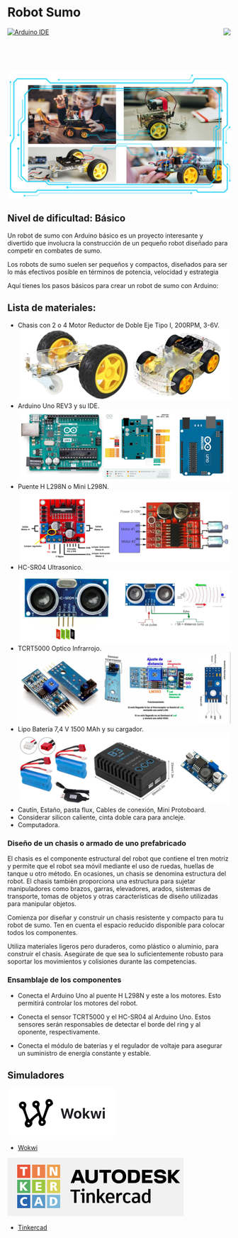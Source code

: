 # Robot Sumo
<img src="https://content.arduino.cc/website/Arduino_logo_teal.svg" height="100" align="right" />

[![Arduino IDE](https://github.com/arduino/arduino-ide/workflows/Arduino%20IDE/badge.svg)](https://github.com/arduino/arduino-ide/actions?query=workflow%3A%22Arduino+IDE%22)

![](images/Portada.jpg)
## Nivel de dificultad: Básico

Un robot de sumo con Arduino básico es un proyecto interesante y divertido que involucra la construcción de un pequeño robot diseñado para competir en combates de sumo.

Los robots de sumo suelen ser pequeños y compactos, diseñados para ser lo más efectivos posible en términos de potencia, velocidad y estrategia

Aquí tienes los pasos básicos para crear un robot de sumo con Arduino:

## Lista de materiales:
* Chasis con 2 o 4 Motor Reductor de Doble Eje Tipo I, 200RPM, 3-6V.
![](images/Chasis.jpg)
* Arduino Uno REV3 y su IDE.
![](images/2.jpg)
* Puente H L298N o Mini L298N.
![](images/3.jpg)
* HC-SR04 Ultrasonico.
![](images/4.jpg)
* TCRT5000 Optico Infrarrojo.
![](images/5.jpg)
* Lipo Batería 7,4 V 1500 MAh y su cargador.
![](images/6.jpg)
* Cautín, Estaño, pasta flux, Cables de conexión, Mini Protoboard.
* Considerar silicon caliente, cinta doble cara para ancleje. 
* Computadora.

### Diseño de un chasis o armado de uno prefabricado 

El chasis es el componente estructural del robot que contiene el tren motriz y permite que el robot sea móvil mediante el uso de ruedas, huellas de tanque u otro método. En ocasiones, un chasis se denomina estructura del robot. El chasis también proporciona una estructura para sujetar manipuladores como brazos, garras, elevadores, arados, sistemas de transporte, tomas de objetos y otras características de diseño utilizadas para manipular objetos. 

Comienza por diseñar y construir un chasis resistente y compacto para tu robot de sumo. Ten en cuenta el espacio reducido disponible para colocar todos los componentes.

Utiliza materiales ligeros pero duraderos, como plástico o aluminio, para construir el chasis. Asegúrate de que sea lo suficientemente robusto para soportar los movimientos y colisiones durante las competencias.


### Ensamblaje de los componentes
* Conecta el Arduino Uno al puente H L298N y este a los motores. Esto permitirá controlar los motores del robot.

* Conecta el sensor TCRT5000 y el HC-SR04 al Arduino Uno. Estos sensores serán responsables de detectar el borde del ring y al oponente, respectivamente.

* Conecta el módulo de baterías y el regulador de voltaje para asegurar un suministro de energía constante y estable.

## Simuladores
![](./images/Wokwi.png) 

* [Wokwi](https://wokwi.com/)



![](./images/Tinkercad.png)

* [Tinkercad](https://www.tinkercad.com/)


